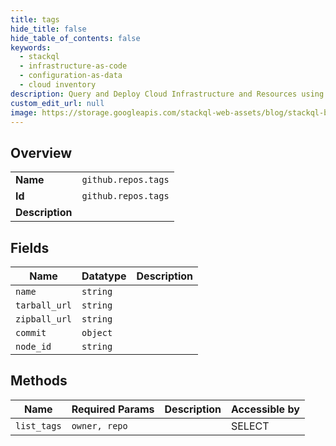 ```yaml
---
title: tags
hide_title: false
hide_table_of_contents: false
keywords:
  - stackql
  - infrastructure-as-code
  - configuration-as-data
  - cloud inventory
description: Query and Deploy Cloud Infrastructure and Resources using SQL
custom_edit_url: null
image: https://storage.googleapis.com/stackql-web-assets/blog/stackql-blog-post-featured-image.png
---
```

  
    

## Overview
<table><tbody>
<tr><td><b>Name</b></td><td><code>github.repos.tags</code></td></tr>
<tr><td><b>Id</b></td><td><code>github.repos.tags</code></td></tr>
<tr><td><b>Description</b></td><td></td></tr>
</tbody></table>

## Fields
| Name | Datatype | Description |
| ---- | -------- | ----------- |
| `name` | `string` |  |
| `tarball_url` | `string` |  |
| `zipball_url` | `string` |  |
| `commit` | `object` |  |
| `node_id` | `string` |  |
## Methods
| Name | Required Params | Description | Accessible by |
| ---- | --------------- | ----------- | ------------- |
| `list_tags` | `owner, repo` |  | SELECT |
